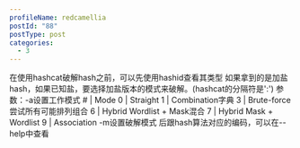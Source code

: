 ```yaml
---
profileName: redcamellia
postId: "88"
postType: post
categories:
  - 3
---
```

在使用hashcat破解hash之前，可以先使用hashid查看其类型
如果拿到的是加盐hash，如果已知盐，要选择加盐版本的模式来破解。(hashcat的分隔符是':')
参数：-a设置工作模式
  \# | Mode
  0 | Straight
  1 | Combination字典
  3 | Brute-force尝试所有可能排列组合
  6 | Hybrid Wordlist + Mask混合
  7 | Hybrid Mask + Wordlist
  9 | Association
  -m设置破解模式
  后跟hash算法对应的编码，可以在--help中查看